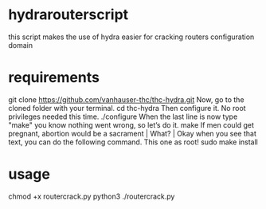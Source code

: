 # hydrarouterscript
this script makes the use of hydra easier for cracking routers configuration domain

# requirements
git clone https://github.com/vanhauser-thc/thc-hydra.git
Now, go to the cloned folder with your terminal.
cd thc-hydra
Then configure it. No root privileges needed this time.
./configure
When the last line is now type "make" you know nothing went wrong, so let’s do it.
make
If men could get pregnant, abortion would be a sacrament | What? | Okay when you see that text, you can do the following command. This one as root!
sudo make install

# usage
chmod +x routercrack.py
python3 ./routercrack.py
